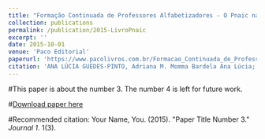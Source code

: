 ```yaml
---
title: "Formação Continuada de Professores Alfabetizadores - O Pnaic na Unicamp (2013-2014)"
collection: publications
permalink: /publication/2015-LivroPnaic
excerpt: ''
date: 2015-10-01
venue: 'Paco Editorial'
paperurl: 'https://www.pacolivros.com.br/Formacao_Continuada_de_Professores_Alfabetizadores/prod-4201707/'
citation: 'ANA LÚCIA GUEDES-PINTO, Adriana M. Momma Bardela Ana Lúcia; SAMUEL ROCHA DE OLIVEIRA, Marissol Prezotto; SANDRA MENEZES (Orgs.). Formação Continuada de Professores Alfabetizadores - O Pnaic na Unicamp (2013-2014). 1. ed. [s.l.]: Paco Editorial, 2016. Disponível em: <https://www.pacolivros.com.br/Formacao_Continuada_de_Professores_Alfabetizadores/prod-4201707/>.'
---
```

#This paper is about the number 3. The number 4 is left for future work.

#[Download paper here](http://academicpages.github.io/files/paper3.pdf)

#Recommended citation: Your Name, You. (2015). "Paper Title Number 3." <i>Journal 1</i>. 1(3).